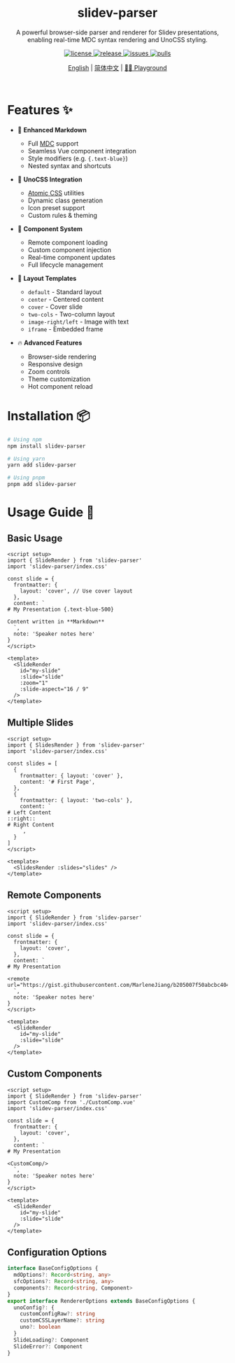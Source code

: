 <h1 align="center">slidev-parser</h1>

<p align="center">
A powerful browser-side parser and renderer for Slidev presentations, enabling real-time MDC syntax rendering and UnoCSS styling.
</p>

<p align="center">
  <a href="https://github.com/MarleneJiang/slidev-parser/blob/main/LICENSE.md">
    <img src="https://img.shields.io/github/license/MarleneJiang/slidev-parser?color=red" alt="license">
  </a>
  <a href="https://github.com/MarleneJiang/slidev-parser/releases">
    <img src="https://img.shields.io/github/v/release/MarleneJiang/slidev-parser?color=purple&include_prereleases" alt="release">
  </a>
  <a href="https://github.com/MarleneJiang/slidev-parser/issues">
    <img src="https://img.shields.io/github/issues/MarleneJiang/slidev-parser.svg?color=lightgreen" alt="issues">
  </a>
  <a href="https://github.com/MarleneJiang/slidev-parser/pulls">
    <img src="https://img.shields.io/github/issues-pr/MarleneJiang/slidev-parser.svg?color=lightgreen" alt="pulls">
  </a>
</p>

<p align="center">
<a target="_blank" href="./README.md">English</a>  |
<a target="_blank" href="./README_CN.md">简体中文</a>  |
<a target="_blank" href="https://stackblitz.com/edit/slidev-parser-demo">🤹‍♂️ Playground</a>
</p>
<br>

# Features ✨

- 📝 **Enhanced Markdown**
  - Full [MDC](https://content.nuxtjs.org/guide/writing/mdc) support
  - Seamless Vue component integration
  - Style modifiers (e.g. `{.text-blue}`)
  - Nested syntax and shortcuts

- 🎨 **UnoCSS Integration**
  - [Atomic CSS](https://unocss.dev/) utilities
  - Dynamic class generation
  - Icon preset support
  - Custom rules & theming

- 🧩 **Component System**
  - Remote component loading
  - Custom component injection
  - Real-time component updates
  - Full lifecycle management

- 📐 **Layout Templates**
  - `default` - Standard layout
  - `center` - Centered content
  - `cover` - Cover slide
  - `two-cols` - Two-column layout
  - `image-right/left` - Image with text
  - `iframe` - Embedded frame

- 🔥 **Advanced Features**
  - Browser-side rendering
  - Responsive design
  - Zoom controls
  - Theme customization
  - Hot component reload

# Installation 📦

```bash
# Using npm
npm install slidev-parser

# Using yarn
yarn add slidev-parser

# Using pnpm
pnpm add slidev-parser
```

# Usage Guide 📖

## Basic Usage

```vue
<script setup>
import { SlideRender } from 'slidev-parser'
import 'slidev-parser/index.css'

const slide = {
  frontmatter: {
    layout: 'cover', // Use cover layout
  },
  content: `
# My Presentation {.text-blue-500}

Content written in **Markdown**
  `,
  note: 'Speaker notes here'
}
</script>

<template>
  <SlideRender
    id="my-slide"
    :slide="slide"
    :zoom="1"
    :slide-aspect="16 / 9"
  />
</template>
```

## Multiple Slides

```vue
<script setup>
import { SlidesRender } from 'slidev-parser'
import 'slidev-parser/index.css'

const slides = [
  {
    frontmatter: { layout: 'cover' },
    content: '# First Page',
  },
  {
    frontmatter: { layout: 'two-cols' },
    content: `
# Left Content
::right::
# Right Content
    `,
  }
]
</script>

<template>
  <SlidesRender :slides="slides" />
</template>
```

## Remote Components

```vue
<script setup>
import { SlideRender } from 'slidev-parser'
import 'slidev-parser/index.css'

const slide = {
  frontmatter: {
    layout: 'cover',
  },
  content: `
# My Presentation

<remote url="https://gist.githubusercontent.com/MarleneJiang/b205007f50abcbc404f07127439c686a/raw/05414d8f57cf7d0af626200f73feb19d01d79619/test.vue"/>
  `,
  note: 'Speaker notes here'
}
</script>

<template>
  <SlideRender
    id="my-slide"
    :slide="slide"
  />
</template>
```

## Custom Components

```vue
<script setup>
import { SlideRender } from 'slidev-parser'
import CustomComp from './CustomComp.vue'
import 'slidev-parser/index.css'

const slide = {
  frontmatter: {
    layout: 'cover',
  },
  content: `
# My Presentation

<CustomComp/>
  `,
  note: 'Speaker notes here'
}
</script>

<template>
  <SlideRender
    id="my-slide"
    :slide="slide"
  />
</template>
```

## Configuration Options

```ts
interface BaseConfigOptions {
  mdOptions?: Record<string, any>
  sfcOptions?: Record<string, any>
  components?: Record<string, Component>
}
export interface RendererOptions extends BaseConfigOptions {
  unoConfig?: {
    customConfigRaw?: string
    customCSSLayerName?: string
    uno?: boolean
  }
  SlideLoading?: Component
  SlideError?: Component
}
```
